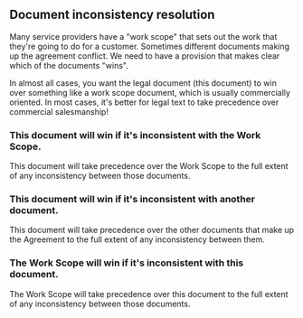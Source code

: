 ## Document inconsistency resolution

Many service providers have a "work scope" that sets out the work that they're going to do for a customer.  Sometimes different documents making up the agreement conflict.  We need to have a provision that makes clear which of the documents "wins".

In almost all cases, you want the legal document (this document) to win over something like a work scope document, which is usually commercially oriented.  In most cases, it's better for legal text to take precedence over commercial salesmanship! 

### This document will win if it's inconsistent with the Work Scope.

This document will take precedence over the Work Scope to the full extent of any inconsistency between those documents.

### This document will win if it's inconsistent with another document.

This document will take precedence over the other documents that make up the Agreement to the full extent of any inconsistency between them.

### The Work Scope will win if it's inconsistent with this document.

The Work Scope will take precedence over this document to the full extent of any inconsistency between those documents.

